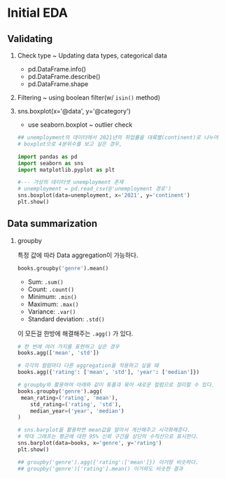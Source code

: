 # Initial EDA 



## Validating 

1. Check type ~ Updating data types, categorical data

   - pd.DataFrame.info()
   - pd.DataFrame.describe()
   - pd.DataFrame.shape

2. Filtering ~ using boolean filter(w/ `isin()` method)

3. sns.boxplot(x='@data', y='@category')

   - use seaborn.boxplot ~ outlier check

   ```python
   ## unemployment의 데이터에서 2021년의 취업률을 대륙별(continent)로 나누어
   # boxplot으로 4분위수를 보고 싶은 경우,
   
   import pandas as pd
   import seaborn as sns
   import matplotlib.pyplot as plt
   
   #--- 가상의 데이터셋 unemployment 존재
   # unemployment = pd.read_csv(@'unemployment 경로')
   sns.boxplot(data=unemployment, x='2021', y='continent')
   plt.show()
   ```



## Data summarization

1. groupby

   특정 값에 따라 Data aggregation이 가능하다.

   ```python
   books.groupby('genre').mean()
   ```

   - Sum: `.sum()`
   - Count: `.count()`
   - Minimum: `.min()`
   - Maximum: `.max()`
   - Variance: `.var()`
   - Standard deviation: `.std()`

   

   이 모든걸 한방에 해결해주는 `.agg()` 가 있다.

   ```python
   # 한 번에 여러 가지를 표현하고 싶은 경우
   books.agg(['mean', 'std'])
   
   # 각각의 컬럼마다 다른 aggregation을 적용하고 싶을 때
   books.agg({'rating': ['mean', 'std'], 'year': ['median']})
   
   # groupby와 활용하여 아래와 같이 튜플과 묶어 새로운 컬럼으로 정리할 수 있다.
   books.groupby('genre').agg(
   	mean_rating=('rating', 'mean'),
       std_rating=('rating', 'std'),
       median_year=('year', 'median')
   )
   
   # sns.barplot을 활용하면 mean값을 알아서 계산해주고 시각화해준다.
   # 막대 그래프는 평균에 대한 95% 신뢰 구간을 상단의 수직선으로 표시한다.
   sns.barplot(data=books, x='genre', y='rating') 
   plt.show()
   
   ## groupby('genre').agg({'rating':['mean']}) 이거랑 비슷하다.
   ## groupby('genre')['rating'].mean() 이거와도 비슷한 결과
   
   ```
